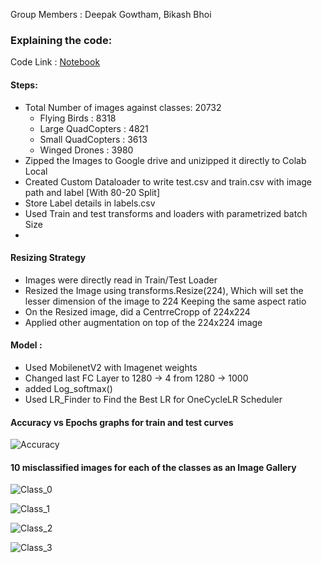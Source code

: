 Group Members : Deepak Gowtham, Bikash Bhoi



### Explaining the code:

Code Link : [Notebook](https://github.com/eip4-mars/EIP4P2/blob/master/Session2/EVA4P2_Session2_Mobilenetv2_custom.ipynb)

#### Steps: 

- Total Number of images against classes: 20732
  - Flying Birds : 8318
  - Large QuadCopters : 4821
  - Small QuadCopters : 3613
  - Winged Drones : 3980
- Zipped the Images to Google drive and unizipped it directly to Colab Local
- Created Custom Dataloader to write  test.csv and train.csv with image path and label [With 80-20 Split]
- Store Label details in labels.csv
- Used Train and test transforms and loaders with parametrized batch Size
- 



#### Resizing Strategy

- Images were directly read in Train/Test Loader
- Resized the Image using transforms.Resize(224), Which will set the lesser dimension of the image to 224 Keeping the same aspect ratio
- On the Resized image, did a CentrreCropp of 224x224
- Applied other augmentation on top of the 224x224 image



#### Model :

- Used MobilenetV2 with Imagenet weights
- Changed last FC Layer to 1280 -> 4 from 1280 -> 1000
- added Log_softmax()
- Used LR_Finder to Find the Best LR for OneCycleLR Scheduler



#### Accuracy vs Epochs graphs for train and test curves

![Accuracy](https://github.com/eip4-mars/EIP4P2/blob/master/Session2/accuracy.jpg)



#### 10 misclassified images for each of the classes as an Image Gallery

![Class_0](https://github.com/eip4-mars/EIP4P2/blob/master/Session2/Misclassified_0.jpg)

![Class_1](https://github.com/eip4-mars/EIP4P2/blob/master/Session2/Misclassified_1.jpg)

![Class_2](https://github.com/eip4-mars/EIP4P2/blob/master/Session2/Misclassified_2.jpg)

![Class_3](https://github.com/eip4-mars/EIP4P2/blob/master/Session2/Misclassified_3.jpg)

